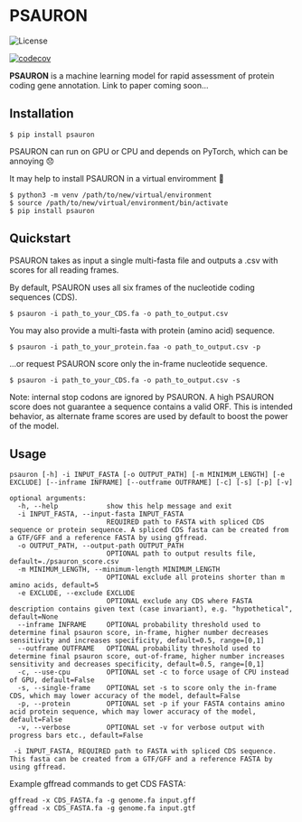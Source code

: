 PSAURON
===========

![License](https://img.shields.io/badge/license-MIT-blue.svg "License")

[![codecov](https://codecov.io/github/salzberg-lab/PSAURON/graph/badge.svg?token=GP88IZQFKA)](https://codecov.io/github/salzberg-lab/PSAURON)

**PSAURON** is a machine learning model for rapid assessment of protein coding gene annotation. Link to paper coming soon...

Installation
------------------

```
$ pip install psauron
```

PSAURON can run on GPU or CPU and depends on PyTorch, which can be annoying :disappointed:

It may help to install PSAURON in a virtual enviromment :slightly_smiling_face:
```
$ python3 -m venv /path/to/new/virtual/environment
$ source /path/to/new/virtual/environment/bin/activate
$ pip install psauron
```

Quickstart
------------------

PSAURON takes as input a single multi-fasta file and outputs a .csv with scores for all reading frames.

By default, PSAURON uses all six frames of the nucleotide coding sequences (CDS).
```
$ psauron -i path_to_your_CDS.fa -o path_to_output.csv
```

You may also provide a multi-fasta with protein (amino acid) sequence.
```
$ psauron -i path_to_your_protein.faa -o path_to_output.csv -p 
```

...or request PSAURON score only the in-frame nucleotide sequence.
```
$ psauron -i path_to_your_CDS.fa -o path_to_output.csv -s
```

Note: internal stop codons are ignored by PSAURON. A high PSAURON score does not guarantee a sequence contains a valid ORF. This is intended behavior, as alternate frame scores are used by default to boost the power of the model. 

Usage
------------------
```
psauron [-h] -i INPUT_FASTA [-o OUTPUT_PATH] [-m MINIMUM_LENGTH] [-e EXCLUDE] [--inframe INFRAME] [--outframe OUTFRAME] [-c] [-s] [-p] [-v]

optional arguments:
  -h, --help            show this help message and exit
  -i INPUT_FASTA, --input-fasta INPUT_FASTA
                        REQUIRED path to FASTA with spliced CDS sequence or protein sequence. A spliced CDS fasta can be created from a GTF/GFF and a reference FASTA by using gffread.
  -o OUTPUT_PATH, --output-path OUTPUT_PATH
                        OPTIONAL path to output results file, default=./psauron_score.csv
  -m MINIMUM_LENGTH, --minimum-length MINIMUM_LENGTH
                        OPTIONAL exclude all proteins shorter than m amino acids, default=5
  -e EXCLUDE, --exclude EXCLUDE
                        OPTIONAL exclude any CDS where FASTA description contains given text (case invariant), e.g. "hypothetical", default=None
  --inframe INFRAME     OPTIONAL probability threshold used to determine final psauron score, in-frame, higher number decreases sensitivity and increases specificity, default=0.5, range=[0,1]
  --outframe OUTFRAME   OPTIONAL probability threshold used to determine final psauron score, out-of-frame, higher number increases sensitivity and decreases specificity, default=0.5, range=[0,1]
  -c, --use-cpu         OPTIONAL set -c to force usage of CPU instead of GPU, default=False
  -s, --single-frame    OPTIONAL set -s to score only the in-frame CDS, which may lower accuracy of the model, default=False
  -p, --protein         OPTIONAL set -p if your FASTA contains amino acid protein sequence, which may lower accuracy of the model, default=False
  -v, --verbose         OPTIONAL set -v for verbose output with progress bars etc., default=False

 -i INPUT_FASTA, REQUIRED path to FASTA with spliced CDS sequence. This fasta can be created from a GTF/GFF and a reference FASTA by using gffread.
```

Example gffread commands to get CDS FASTA:
```
gffread -x CDS_FASTA.fa -g genome.fa input.gff
gffread -x CDS_FASTA.fa -g genome.fa input.gtf
```
